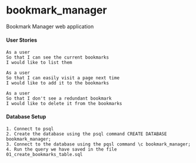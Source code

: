 # bookmark_manager
Bookmark Manager web application

#### User Stories
```
As a user
So that I can see the current bookmarks
I would like to list them

As a user
So that I can easily visit a page next time
I would like to add it to the bookmarks

As a user
So that I don't see a redundant bookmark
I would like to delete it from the bookmarks
```

#### Database Setup

```
1. Connect to psql
2. Create the database using the psql command CREATE DATABASE bookmark_manager;
3. Connect to the database using the pqsl command \c bookmark_manager;
4. Run the query we have saved in the file 01_create_bookmarks_table.sql
```
